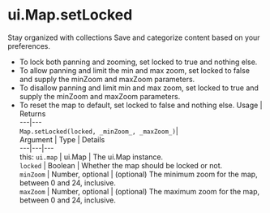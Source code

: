  
#  ui.Map.setLocked
Stay organized with collections  Save and categorize content based on your preferences. 
- To lock both panning and zooming, set locked to true and nothing else.
- To allow panning and limit the min and max zoom, set locked to false and supply the minZoom and maxZoom parameters.
- To disallow panning and limit min and max zoom, set locked to true and supply the minZoom and maxZoom parameters.
- To reset the map to default, set locked to false and nothing else.
Usage | Returns  
---|---  
`Map.setLocked(locked, _minZoom_, _maxZoom_)`|   
Argument | Type | Details  
---|---|---  
this: `ui.map` | ui.Map | The ui.Map instance.  
`locked` | Boolean | Whether the map should be locked or not.  
`minZoom` | Number, optional | (optional) The minimum zoom for the map, between 0 and 24, inclusive.  
`maxZoom` | Number, optional | (optional) The maximum zoom for the map, between 0 and 24, inclusive.  
